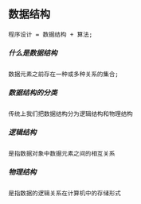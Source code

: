 ## 数据结构

    程序设计 = 数据结构 + 算法;

##### 什么是数据结构

    数据元素之前存在一种或多种关系的集合;

##### 数据结构的分类

    传统上我们把数据结构分为逻辑结构和物理结构

##### 逻辑结构

    是指数据对象中数据元素之间的相互关系

##### 物理结构

    是指数据的逻辑关系在计算机中的存储形式



    


